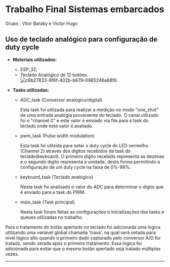 # Trabalho Final Sistemas embarcados 
Grupo : Vitor Baraky e Victor Hugo

## Uso de teclado analógico para configuração de duty cycle
- **Materiais utilizados:**
    - ESP_32;
    - Teclado Analógico  de 12 botões.
 ![c6b27833-8f6f-402b-b679-0985246a88f6](https://github.com/VitorBaraky/Embarcados_/assets/57228428/50b0776a-a2ce-47ac-a5cb-64a0956678ae)
      
- **Tasks utilizadas:**
  - ADC_task (Conversor analógico/digital)
    
    Esta task foi utilizada para realizar a medição no modo "one_shot" de uma entrada analógia proveniente do teclado. O canal utilizado foi o "channel 0" e este valor é enviado via fila para a task      do teclado onde este valor é avaliado.
    
  - pwm_task (Pulse width modulation)

    Esta task foi utilzida para setar o duty cycle do LED vermelho (Channel 2) através dos digitos recebidos da task do teclado(keyboard). O primeiro digito recebido representa as dezenas e o segundo digito representa a unidade, desta forma permitindo a configuração de um duty cycle na faixa de 0%-99%.

  - keyboard_task (Teclado analógico)

    Nesta task foi analisado o valor do ADC para determinar o digito que é enviado para a task do PWM.

  - main_task (Task principal).

    Nesta task foram feitas as configurações e inicializações das tasks e queues utilizadas no trabalho.


Para o tratamento do botão apertado no teclado foi adicionada uma lógica utilizando uma variável global chamada 'trava', na qual será setada para nivel lógico alto quando o primeiro dado capturado pelo conversor A/D for tratado, sendo zerada após o primeiro tratamento. Essa lógica foi adicionada para evitar que o mesmo botão apertado seja tratado múltiplas vezes. 

--------------------------------------------------------------------------------------------------------------------------------------------------------------------------------------------------------
